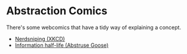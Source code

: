 # Abstraction Comics

There's some webcomics that have a tidy way of explaining a concept.

- [Nerdsniping (XKCD)](https://xkcd.com/356/)
- [Information half-life (Abstruse Goose)](https://abstrusegoose.com/531)